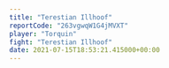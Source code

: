 ```yaml
---
title: "Terestian Illhoof"
reportCode: "263vgwqW1G4jMVXT"
player: "Torquin"
fight: "Terestian Illhoof"
date: 2021-07-15T18:53:21.415000+00:00
---
```

